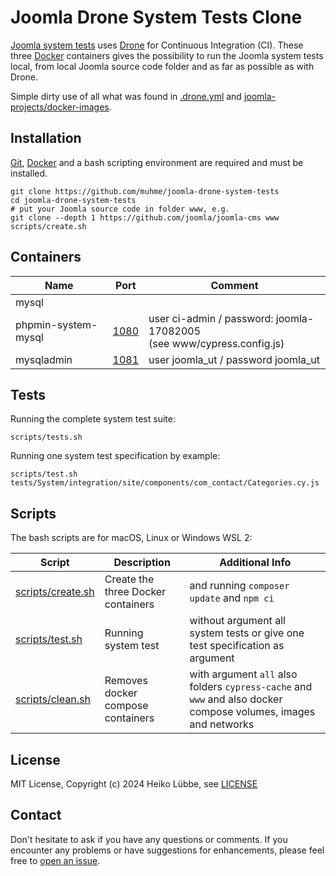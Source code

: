 # Joomla Drone System Tests Clone

[Joomla system tests](https://github.com/joomla/joomla-cms/tree/4.4-dev/tests/System) uses [Drone](https://www.drone.io/) for Continuous Integration (CI). These three [Docker](https://www.docker.com/) containers gives the possibility to run the Joomla system tests local, from local Joomla source code folder and as far as possible as with Drone.

Simple dirty use of all what was found in [.drone.yml](https://github.com/joomla/joomla-cms/blob/4.4-dev/.drone.yml) and [joomla-projects/docker-images](https://github.com/joomla-projects/docker-images).

## Installation

[Git](https://git-scm.com/), [Docker](https://www.docker.com/) and a bash scripting environment are required and must be installed.

```
git clone https://github.com/muhme/joomla-drone-system-tests
cd joomla-drone-system-tests
# put your Joomla source code in folder www, e.g.
git clone --depth 1 https://github.com/joomla/joomla-cms www
scripts/create.sh
```

## Containers

|Name               |Port                                 |Comment                                    |
|-------------------|-------------------------------------|-------------------------------------------|
|mysql              |                                     |                                           |
|phpmin-system-mysql|[1080](http://localhost:1080/cmysql/)        | user ci-admin / password: joomla-17082005<br />(see www/cypress.config.js) |
|mysqladmin         |[1081](http://localhost:1081/)| user joomla_ut / password joomla_ut       |

## Tests

Running the complete system test suite:
```
scripts/tests.sh
```

Running one system test specification by example:
```
scripts/test.sh tests/System/integration/site/components/com_contact/Categories.cy.js
```

## Scripts

The bash scripts are for macOS, Linux or Windows WSL 2:

| Script | Description | Additional Info |
| --- | --- | --- |
| [scripts/create.sh](scripts/create.sh) | Create the three Docker containers | and running `composer update` and `npm ci` |
| [scripts/test.sh](scripts/test.sh) | Running system test | without argument all system tests or give one test specification as argument |
| [scripts/clean.sh](scripts/clean.sh) | Removes docker compose containers | with argument `all` also folders `cypress-cache` and `www` and also docker compose volumes, images and networks |

## License

MIT License, Copyright (c) 2024 Heiko Lübbe, see [LICENSE](LICENSE)

## Contact

Don't hesitate to ask if you have any questions or comments. If you encounter any problems or have suggestions for enhancements, please feel free to [open an issue](../../issues).
